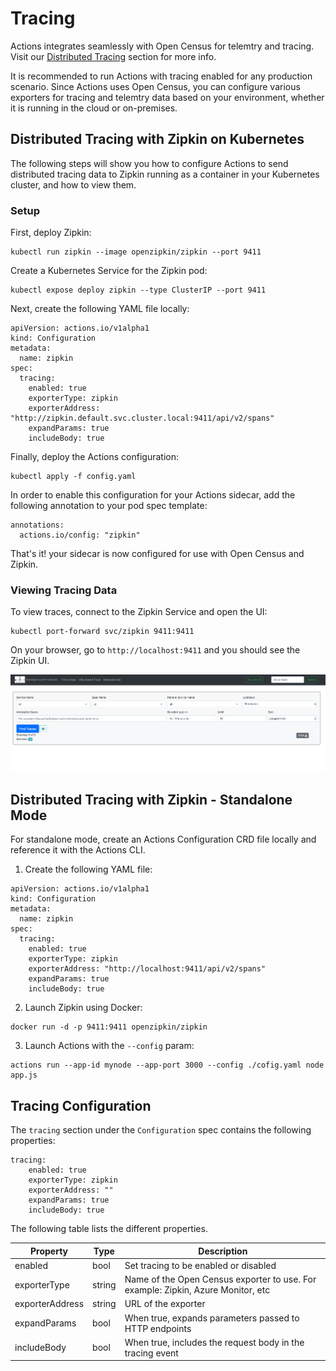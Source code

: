 # Tracing

Actions integrates seamlessly with Open Census for telemtry and tracing.
Visit our [Distributed Tracing](../distributed_tracing.md) section for more info.

It is recommended to run Actions with tracing enabled for any production scenario.
Since Actions uses Open Census, you can configure various exporters for tracing and telemtry data based on your environment, whether it is running in the cloud or on-premises.

## Distributed Tracing with Zipkin on Kubernetes

The following steps will show you how to configure Actions to send distributed tracing data to Zipkin running as a container in your Kubernetes cluster, and how to view them.


### Setup

First, deploy Zipkin:

```
kubectl run zipkin --image openzipkin/zipkin --port 9411
```

Create a Kubernetes Service for the Zipkin pod:

```
kubectl expose deploy zipkin --type ClusterIP --port 9411
```

Next, create the following YAML file locally:

```
apiVersion: actions.io/v1alpha1
kind: Configuration
metadata:
  name: zipkin
spec:
  tracing:
    enabled: true
    exporterType: zipkin
    exporterAddress: "http://zipkin.default.svc.cluster.local:9411/api/v2/spans"
    expandParams: true
    includeBody: true
```

Finally, deploy the Actions configuration:

```
kubectl apply -f config.yaml
```

In order to enable this configuration for your Actions sidecar, add the following annotation to your pod spec template:

```
annotations:
  actions.io/config: "zipkin"
```

That's it! your sidecar is now configured for use with Open Census and Zipkin.

### Viewing Tracing Data

To view traces, connect to the Zipkin Service and open the UI:

```
kubectl port-forward svc/zipkin 9411:9411
```

On your browser, go to ```http://localhost:9411``` and you should see the Zipkin UI.

![zipkin](../imgs/zipkin_ui.png)

## Distributed Tracing with Zipkin - Standalone Mode

For standalone mode, create an Actions Configuration CRD file locally and reference it with the Actions CLI.

1. Create the following YAML file:

```
apiVersion: actions.io/v1alpha1
kind: Configuration
metadata:
  name: zipkin
spec:
  tracing:
    enabled: true
    exporterType: zipkin
    exporterAddress: "http://localhost:9411/api/v2/spans"
    expandParams: true
    includeBody: true
```

2. Launch Zipkin using Docker:

```
docker run -d -p 9411:9411 openzipkin/zipkin
```

3. Launch Actions with the `--config` param:

```
actions run --app-id mynode --app-port 3000 --config ./cofig.yaml node app.js
```

## Tracing Configuration

The `tracing` section under the `Configuration` spec contains the following properties:

```
tracing:
    enabled: true
    exporterType: zipkin
    exporterAddress: ""
    expandParams: true
    includeBody: true
```

The following table lists the different properties.

Property | Type | Description
---- | ------- | -----------
enabled  | bool | Set tracing to be enabled or disabled
exporterType  | string | Name of the Open Census exporter to use. For example: Zipkin, Azure Monitor, etc
exporterAddress  | string | URL of the exporter
expandParams  | bool | When true, expands parameters passed to HTTP endpoints
includeBody  | bool | When true, includes the request body in the tracing event
